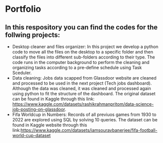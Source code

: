 # Portfolio
## In this respository you can find the codes for the follwing projects:
  - Desktop cleaner and files organizer: In this project we develop a python code to move all the files on the desktop to a specific folder and then classify the files into different 
    sub-folders according to their type. The code runs in the computer background to perform the cleaning and organizing tasks according 
    to a pre-define schedule using Task Sceduler.
  - Data cleaning: Jobs data scapped from Glassdoor website are cleaned and processed to be used in the next project (Tech jobs dashboard). Although the data was cleaned, it was cleaned and processed again using      python to fit the structure of the dashboard. The original dataset can be found in Kaggle through this link: https://www.kaggle.com/datasets/rashikrahmanpritom/data-science-job-posting-on-glassdoor.
  - Fifa Worldcup in Numbers: Records of all previuos games from 1930 to 2022 are explored using SQL by solving 10 queries. The dataset can be found in Kaggle website through this link:https://www.kaggle.com/datasets/iamsouravbanerjee/fifa-football-world-cup-dataset
